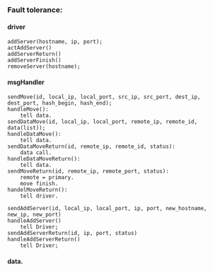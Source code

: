 ### Fault tolerance:
#### driver
	addServer(hostname, ip, port);
	actAddServer()
	addServerReturn()
	addServerFinish()
	removeServer(hostname);
#### msgHandler
	sendMove(id, local_ip, local_port, src_ip, src_port, dest_ip, dest_port, hash_begin, hash_end);
	handleMove():
		tell data.
	sendDataMove(id, local_ip, local_port, remote_ip, remote_id, data(list));
	handleDataMove():
		tell data.
	sendDataMoveReturn(id, remote_ip, remote_id, status):
		data call.
	handleDataMoveReturn():
		tell data.
	sendMoveReturn(id, remote_ip, remote_port, status):
		remote = primary.
		move finish.
	handelMoveReturn():
		tell driver.

	sendAddServer(id, local_ip, local_port, ip, port, new_hostname, new_ip, new_port)
	handleAddServer()
		tell Driver;
	sendAddServerReturn(id, ip, port, status)
	handleAddServerReturn()
		tell Driver;
#### data.
	
